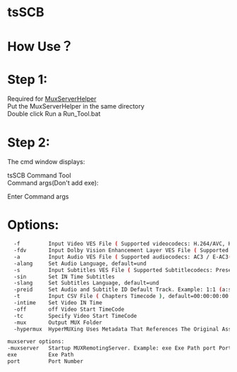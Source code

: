 tsSCB
=============

# How Use？
# Step 1:
Required for [MuxServerHelper](https://github.com/KSSW/MuxServerHelper/releases)\
Put the MuxServerHelper in the same directory\
Double click Run a Run_Tool.bat

# Step 2:
The cmd window displays:

tsSCB Command Tool\
Command args(Don't add exe):

Enter Command args

# Options:
```bash
  -f         Input Video VES File ( Supported videocodecs: H.264/AVC, H.265/HEVC )
  -fdv       Input Dolby Vision Enhancement Layer VES File ( Supported videocodecs: H.265/HEVC )
  -a         Input Audio VES File ( Supported audiocodecs: AC3 / E-AC3(DD+), Dolby TrueHD, DTS/ DTS-HD, LPCM )
  -alang     Set Audio Language, default=und
  -s         Input Subtitles VES File ( Supported Subtitlecodecs: Presentation Graphic Stream (.sup))
  -sin       Set IN Time Subtitles
  -slang     Set Subtitles Language, default=und
  -preid     Set Audio and Subtitle ID Default Track. Example: 1:1 (a:s)
  -t         Input CSV File ( Chapters Timecode ), default=00:00:00:00
  -intime    Set Video IN Time
  -off       off Video Start TimeCode
  -tc        Specify Video Start TimeCode
  -mux       Output MUX Folder
  -hypermux  HyperMUXing Uses Metadata That References The Original Assets To Create a virtual BDMV volume and image

muxserver options:
-muxserver   Startup MUXRemotingServer. Example: exe Exe Path port Port Number
exe          Exe Path
port         Port Number
